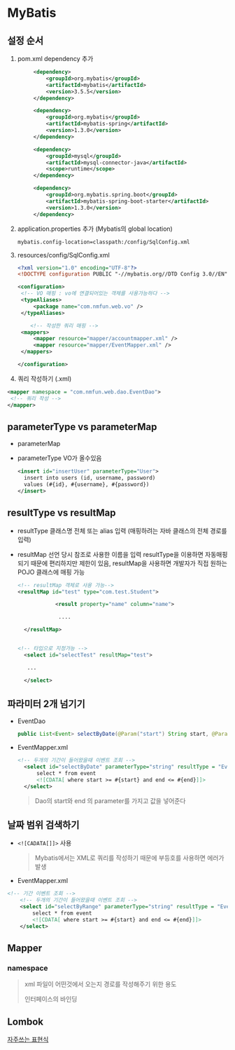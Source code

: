 # MyBatis



## 설정 순서

1. pom.xml dependency 추가

   ~~~xml
   		<dependency>
   			<groupId>org.mybatis</groupId>
   			<artifactId>mybatis</artifactId>
   			<version>3.5.5</version>
   		</dependency>
   
   		<dependency>
   			<groupId>org.mybatis</groupId>
   			<artifactId>mybatis-spring</artifactId>
   			<version>1.3.0</version>
   		</dependency>
   
   		<dependency>
   			<groupId>mysql</groupId>
   			<artifactId>mysql-connector-java</artifactId>
   			<scope>runtime</scope>
   		</dependency>
   
   		<dependency>
   			<groupId>org.mybatis.spring.boot</groupId>
   			<artifactId>mybatis-spring-boot-starter</artifactId>
   			<version>1.3.0</version>
   		</dependency>
   ~~~

2. application.properties 추가 (Mybatis의 global location)

   ~~~properties
   mybatis.config-location=classpath:/config/SqlConfig.xml
   ~~~

3. resources/config/SqlConfig.xml

   ~~~xml
   <?xml version="1.0" encoding="UTF-8"?>
   <!DOCTYPE configuration PUBLIC "-//mybatis.org//DTD Config 3.0//EN" "http://mybatis.org/dtd/mybatis-3-config.dtd">
   
   <configuration>
   	<!-- VO 매핑 : vo에 연결되어있는 객체를 사용가능하다 -->
   	<typeAliases>
   		<package name="com.nmfun.web.vo" />
   	</typeAliases>
   
       <!-- 작성한 쿼리 매핑 -->
   	<mappers>
   		<mapper resource="mapper/accountmapper.xml" />
   		<mapper resource="mapper/EventMapper.xml" />
   	</mappers>
   
   </configuration>
   ~~~

4.  쿼리 작성하기 (.xml)

   ~~~xml
   <mapper namespace = "com.nmfun.web.dao.EventDao">
   	<!-- 쿼리 작성 -->
   </mapper>
   ~~~

   

## parameterType vs parameterMap

- parameterMap

- parameterType
  VO가 올수있음

  ~~~xml
  <insert id="insertUser" parameterType="User">
    insert into users (id, username, password)
    values (#{id}, #{username}, #{password})
  </insert>
  ~~~

  

## resultType vs resultMap

- resultType 
  클래스명 전체 또는 alias 입력 (매핑하려는 자바 클래스의 전체 경로를 입력)

- resultMap
  선언 당시 참조로 사용한 이름을 입력
  resultType을 이용하면 자동매핑되기 때문에 편리하지만 제한이 있음,
  resultMap을 사용하면 개발자가 직접 원하는 POJO 클래스에 매핑 가능

  ~~~xml
  <!-- resultMap 객체로 사용 가능-->
  <resultMap id="test" type="com.test.Student">
  
              <result property="name" column="name">
  
               ....
  
    </resultMap>
  
  
  <!-- 타입으로 지정가능 -->
    <select id="selectTest" resultMap="test">
  
     ...
  
    </select>
  
  
  ~~~



## 파라미터 2개 넘기기

- EventDao

  ~~~java
  public List<Event> selectByDate(@Param("start") String start, @Param("end") String end);
  ~~~

- EventMapper.xml

  ~~~xml
  <!-- 두개의 기간이 들어왔을때 이벤트 조회 -->
  	<select id="selectByDate" parameterType="string" resultType = "Event"> 
  		select * from event 
  		<![CDATA[ where start >= #{start} and end <= #{end}]]>
  	</select>
  ~~~

  > Dao의 start와 end 의 parameter를 가지고 값을 넣어준다



## 날짜 범위 검색하기

- `<![CADATA[]]>` 사용

  >  Mybatis에서는 XML로 쿼리를 작성하기 때문에 부등호를 사용하면 에러가 발생

- EventMapper.xml

~~~xml
<!-- 기간 이벤트 조회 -->
	<!-- 두개의 기간이 들어왔을때 이벤트 조회 -->
	<select id="selectByRange" parameterType="string" resultType = "Event"> 
		select * from event 
		<![CDATA[ where start >= #{start} and end <= #{end}]]>
	</select>
~~~



## Mapper

### namespace

> xml 파일이 어떤것에서 오는지 경로를 작성해주기 위한 용도
>
> 인터페이스의 바인딩



## Lombok

[자주쓰는 표현식](https://www.daleseo.com/lombok-popular-annotations/)



